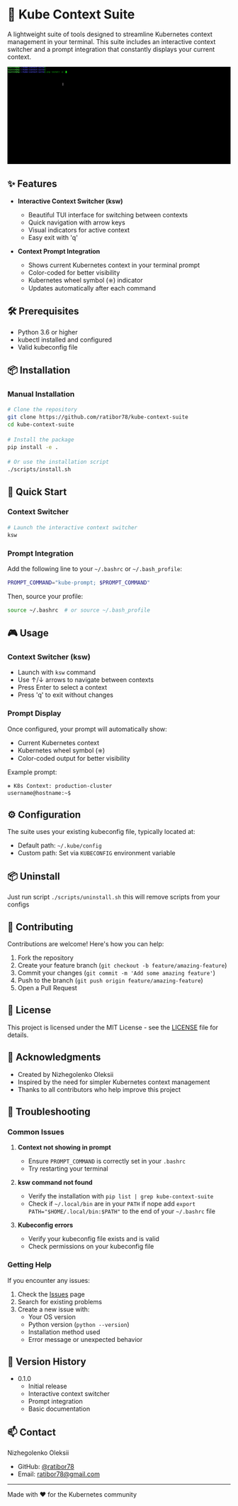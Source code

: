 # 🚀 Kube Context Suite

A lightweight suite of tools designed to streamline Kubernetes context management in your terminal. This suite includes an interactive context switcher and a prompt integration that constantly displays your current context.

![Kube Context Suite Demo](screenshots/demo.gif)

## ✨ Features

- **Interactive Context Switcher (ksw)**
  - Beautiful TUI interface for switching between contexts
  - Quick navigation with arrow keys
  - Visual indicators for active context
  - Easy exit with 'q'

- **Context Prompt Integration**
  - Shows current Kubernetes context in your terminal prompt
  - Color-coded for better visibility
  - Kubernetes wheel symbol (⎈) indicator
  - Updates automatically after each command

## 🛠️ Prerequisites

- Python 3.6 or higher
- kubectl installed and configured
- Valid kubeconfig file

## 📦 Installation

### Manual Installation
```bash
# Clone the repository
git clone https://github.com/ratibor78/kube-context-suite
cd kube-context-suite

# Install the package
pip install -e .

# Or use the installation script
./scripts/install.sh
```

## 🚀 Quick Start

### Context Switcher
```bash
# Launch the interactive context switcher
ksw
```

### Prompt Integration
Add the following line to your `~/.bashrc` or `~/.bash_profile`:
```bash
PROMPT_COMMAND="kube-prompt; $PROMPT_COMMAND"
```

Then, source your profile:
```bash
source ~/.bashrc  # or source ~/.bash_profile
```

## 🎮 Usage

### Context Switcher (ksw)
- Launch with `ksw` command
- Use ↑/↓ arrows to navigate between contexts
- Press Enter to select a context
- Press 'q' to exit without changes

### Prompt Display
Once configured, your prompt will automatically show:
- Current Kubernetes context
- Kubernetes wheel symbol (⎈)
- Color-coded output for better visibility

Example prompt:
```
⎈ K8s Context: production-cluster
username@hostname:~$
```

## ⚙️ Configuration

The suite uses your existing kubeconfig file, typically located at:
- Default path: `~/.kube/config`
- Custom path: Set via `KUBECONFIG` environment variable

## 📦 Uninstall 

Just run script `./scripts/uninstall.sh` this will remove scripts from your configs

## 🤝 Contributing

Contributions are welcome! Here's how you can help:

1. Fork the repository
2. Create your feature branch (`git checkout -b feature/amazing-feature`)
3. Commit your changes (`git commit -m 'Add some amazing feature'`)
4. Push to the branch (`git push origin feature/amazing-feature`)
5. Open a Pull Request

## 📝 License

This project is licensed under the MIT License - see the [LICENSE](LICENSE) file for details.

## 🙏 Acknowledgments

- Created by Nizhegolenko Oleksii
- Inspired by the need for simpler Kubernetes context management
- Thanks to all contributors who help improve this project

## 🐛 Troubleshooting

### Common Issues

1. **Context not showing in prompt**
   - Ensure `PROMPT_COMMAND` is correctly set in your `.bashrc`
   - Try restarting your terminal

2. **ksw command not found**
   - Verify the installation with `pip list | grep kube-context-suite`
   - Check if `~/.local/bin` are in your `PATH` if nope add `export PATH="$HOME/.local/bin:$PATH"` to the end of your `~/.bashrc` file
   
3. **Kubeconfig errors**
   - Verify your kubeconfig file exists and is valid
   - Check permissions on your kubeconfig file

### Getting Help

If you encounter any issues:
1. Check the [Issues](https://github.com/ratibor78/kube-context-suite/issues) page
2. Search for existing problems
3. Create a new issue with:
   - Your OS version
   - Python version (`python --version`)
   - Installation method used
   - Error message or unexpected behavior

## 🔄 Version History

- 0.1.0
  - Initial release
  - Interactive context switcher
  - Prompt integration
  - Basic documentation

## 📫 Contact

Nizhegolenko Oleksii
- GitHub: [@ratibor78](https://github.com/ratibor78)
- Email: ratibor78@gmail.com

---

Made with ❤️ for the Kubernetes community